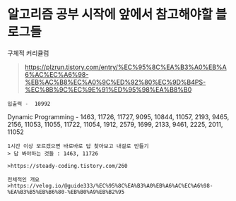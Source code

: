 # 알고리즘 공부 시작에 앞에서 참고해야할 블로그들  

구체적 커리큘럼
> https://plzrun.tistory.com/entry/%EC%95%8C%EA%B3%A0%EB%A6%AC%EC%A6%98-%EB%AC%B8%EC%A0%9C%ED%92%80%EC%9D%B4PS-%EC%8B%9C%EC%9E%91%ED%95%98%EA%B8%B0

```
입출력 -  10992
```
Dynamic Programming - 1463, 11726, 11727, 9095, 10844, 11057, 2193, 9465, 2156, 11053, 11055, 11722, 11054, 1912, 2579, 1699, 2133, 9461, 2225, 2011, 11052
```
1시간 이상 모르겠으면 바로바로 답 찾아보고 내걸로 만들기
> 답 봐야하는 것들 : 1463, 11726

>https://steady-coding.tistory.com/260  

전체적인 개요
>https://velog.io/@guide333/%EC%95%8C%EA%B3%A0%EB%A6%AC%EC%A6%98-%EA%B3%B5%EB%B6%80-%EB%B0%A9%EB%B2%95